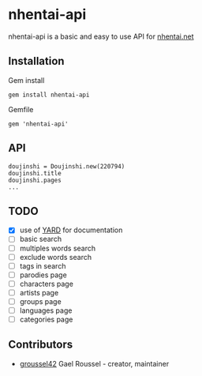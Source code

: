 # nhentai-api

nhentai-api is a basic and easy to use API for [nhentai.net](https://nhentai.net)

## Installation

Gem install
```
gem install nhentai-api
```

Gemfile
```
gem 'nhentai-api'
```

## API
```
doujinshi = Doujinshi.new(220794)
doujinshi.title
doujinshi.pages
...
```

## TODO
- [X] use of [YARD](https://yardoc.org/) for documentation
- [ ] basic search
- [ ] multiples words search
- [ ] exclude words search
- [ ] tags in search
- [ ] parodies page
- [ ] characters page
- [ ] artists page
- [ ] groups page
- [ ] languages page
- [ ] categories page

## Contributors

- [groussel42](https://github.com/groussel42) Gael Roussel - creator, maintainer